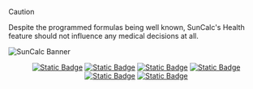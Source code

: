 <!-- Disclaimer -->
>[!CAUTION]
>Despite the programmed formulas being well known, SunCalc's Health feature should not influence any medical decisions at all.

<!-- Banner -->
![SunCalc Banner](https://github.com/user-attachments/assets/ea8263de-f494-4e47-8f76-41481ef2ad26)



<!-- Documentation -->
<div align="center">
  <a href="https://discord.gg/h4gZaq4D7A" target="_blank"><img alt="Static Badge" src="https://img.shields.io/badge/DISCORD-SunCalc?style=for-the-badge&logo=discord&logoColor=%23ffffff&color=%235865F2"></a>
  <a href="Documentation/FAQ.md" target="_blank"><img alt="Static Badge" src="https://img.shields.io/badge/FAQ-SunCalc?style=for-the-badge&logo=github&logoColor=%23ffffff&color=%23fa6900"></a>
  <a href="Documentation/Games.md" target="_blank"><img alt="Static Badge" src="https://img.shields.io/badge/GAMES-SunCalc?style=for-the-badge&logo=github&logoColor=%23ffffff&color=%23fa6900"></a>
  <a href="Documentation/Health.md" target="_blank"><img alt="Static Badge" src="https://img.shields.io/badge/Health-SunCalc?style=for-the-badge&logo=github&logoColor=%23ffffff&color=%23fa6900"></a>
  <a href="Images" target="_blank"><img alt="Static Badge" src="https://img.shields.io/badge/Images-SunCalc?style=for-the-badge&logo=github&logoColor=%23ffffff&color=%23fa6900"></a>
  <a href="Documentation/Math.md" target="_blank"><img alt="Static Badge" src="https://img.shields.io/badge/Math-SunCalc?style=for-the-badge&logo=github&logoColor=%23ffffff&color=%23fa6900"></a>
</div>
